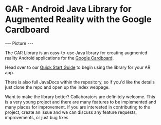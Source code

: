 # GAR - Android Java Library for Augmented Reality with the Google Cardboard #

--- Picture ---

The GAR Library is an easy-to-use Java library for creating augmented reality Android
applications for the [Google Cardboard](https://vr.google.com/cardboard/).

Head over to our [Quick Start Guide](https://github.com/davrempe/cardboardAR-lib/wiki/Quick-Start-Guide) to
begin using the library for your AR app.

There is also full JavaDocs within the repository, so if you'd like the details just clone the repo
and open up the index webpage.

Want to make the library better? Collaborators are definitely welcome. This is a very young
project and there are many features to be implemented and many places for improvement. If you
are interested in contributing to the project, create an issue and we can discuss any feature requests,
improvements, or just bug fixes.
